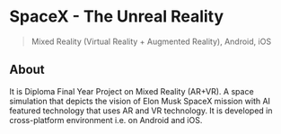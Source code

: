 # SpaceX - The Unreal Reality

> Mixed Reality (Virtual Reality + Augmented Reality), Android, iOS
## About

It is Diploma Final Year Project on Mixed Reality (AR+VR).
A space simulation that depicts the vision of Elon Musk SpaceX mission with AI featured technology that uses AR and VR technology. 
It is developed in cross-platform environment i.e. on Android and iOS.

